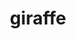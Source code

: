 ---
cc-type: mammal
title: "giraffe"
hashtag: giraffe
tags:
  - Mammal
  - Animal
type-of:
  - Mammal
---